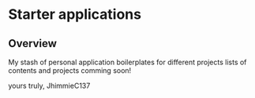 # Starter applications

## Overview

My stash of personal application boilerplates for different projects lists of contents and projects comming soon!

yours truly,
JhimmieC137 
